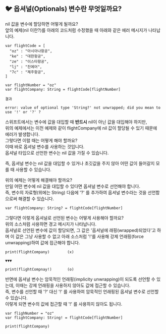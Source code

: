 ## 🐦 옵셔널(Optionals) 변수란 무엇일까요?

nil 값을 변수에 할당하면 어떻게 될까요?   
앞의 예제(nil 이란?)를 아래의 코드처럼 수정했을 때 아래와 같은 에러 메시지가 나타납니다.   

```
var flightCode = [
  "oz" : "아시아나항공",
  "ke" : "대한항공",
  "ze" : "이스타항공",
  "lj" : "진에어",
  "7c" : "제주항공",
]
```

```
var flightNumber = "oz"
var flightCompany: String = flightCode[flightNumber]
```
```
결과

error: value of optional type 'String?' not unwrapped; did you mean to use '!' or '?' ?
```

스위프트에서는 변수에 값을 대입할 때 **반드시** nil이 아닌 값을 대입해야 하지만,   
위의 예제에서는 이전 예제와 같이 flightCompany에 nil 값이 할당될 수 있기 때문에 에러가 발생합니다.   
그렇다면 이럴 때는 어떻게 해야 할까요?   
이때 바로 옵셔널 변수를 사용하는 것입니다.   
옵셔널 타입으로 선언한 변수는 nil 값을 가질 수 있습니다.   

즉, 옵셔널 변수는 nil 값을 대입할 수 있거나 초깃값을 주지 않아 어떤 값이 들어갈지 모를 때 사용할 수 있습니다.   

위의 예제는 어떻게 해결해야 할까요?   
만일 어떤 변수에 nil 값을 대입할 수 있다면 옵셔널 변수로 선언해야 합니다.   
즉, 변수의 자료형(위에는 String) 다음에 '?' 를 추가하여 옵셔널 변수라는 것을 선언함으로써 해결할 수 있습니다.   
```
var flightCompany: String? = flightCode[flightNumber]
```

그렇다면 이렇게 옵셔널로 선언된 변수는 어떻게 사용해야 할까요?  
위의 소스처럼 사용하면 경고 메시지가 나타납니다.   
옵셔널로 선언된 변수에 값이 할당되면, 그 값은 '옵셔널에 래핑(wrapped)되었다'고 하며 이 값은 그냥 사용할 수 없고 아래 소스처럼 '!'를 사용해 강제 언래핑(force unwrapping)하여 값에 접근해야 합니다.   

```
print(flightCompany)        (x)

▼▼▼

print(flightCompnay!)       (o)
```

반면에 옵셔널 변수는 암묵적인 언래핑(implicity unwrapping)이 되도록 선언할 수 있는데, 이때는 강제 언래핑을 사용하지 않아도 값에 접근할 수 있습니다.   
즉, 변수를 선언할 때 '?' 대신 '!' 를 사용하여 암묵적인 언래핑된 옵셔널 변수로 선언할 수 있습니다.   
이렇게 되면 변수의 값에 접근할 때 '!' 를 사용하지 않아도 됩니다.   

```
var flighNumber = "oz"
var flightCompany: String! = flightCode[flightNumber]

print(flightCompany)
```




